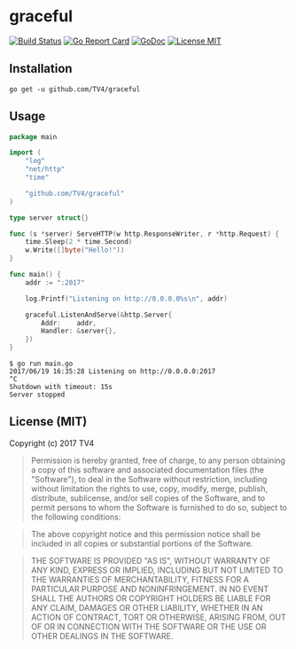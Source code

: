 # graceful

[![Build Status](https://travis-ci.org/TV4/graceful.svg?branch=master)](https://travis-ci.org/TV4/graceful)
[![Go Report Card](https://goreportcard.com/badge/github.com/TV4/graceful)](https://goreportcard.com/report/github.com/TV4/graceful)
[![GoDoc](https://img.shields.io/badge/godoc-reference-blue.svg?style=flat)](https://godoc.org/github.com/TV4/graceful)
[![License MIT](https://img.shields.io/badge/license-MIT-lightgrey.svg?style=flat)](https://github.com/TV4/graceful#license-mit)

## Installation

    go get -u github.com/TV4/graceful

## Usage

```go
package main

import (
	"log"
	"net/http"
	"time"

	"github.com/TV4/graceful"
)

type server struct{}

func (s *server) ServeHTTP(w http.ResponseWriter, r *http.Request) {
	time.Sleep(2 * time.Second)
	w.Write([]byte("Hello!"))
}

func main() {
	addr := ":2017"

	log.Printf("Listening on http://0.0.0.0%s\n", addr)

	graceful.ListenAndServe(&http.Server{
		Addr:    addr,
		Handler: &server{},
	})
}
```

```
$ go run main.go
2017/06/19 16:35:28 Listening on http://0.0.0.0:2017
^C
Shutdown with timeout: 15s
Server stopped
```

## License (MIT)

Copyright (c) 2017 TV4

> Permission is hereby granted, free of charge, to any person obtaining
> a copy of this software and associated documentation files (the
> "Software"), to deal in the Software without restriction, including
> without limitation the rights to use, copy, modify, merge, publish,
> distribute, sublicense, and/or sell copies of the Software, and to
> permit persons to whom the Software is furnished to do so, subject to
> the following conditions:

> The above copyright notice and this permission notice shall be
> included in all copies or substantial portions of the Software.

> THE SOFTWARE IS PROVIDED "AS IS", WITHOUT WARRANTY OF ANY KIND,
> EXPRESS OR IMPLIED, INCLUDING BUT NOT LIMITED TO THE WARRANTIES OF
> MERCHANTABILITY, FITNESS FOR A PARTICULAR PURPOSE AND
> NONINFRINGEMENT. IN NO EVENT SHALL THE AUTHORS OR COPYRIGHT HOLDERS BE
> LIABLE FOR ANY CLAIM, DAMAGES OR OTHER LIABILITY, WHETHER IN AN ACTION
> OF CONTRACT, TORT OR OTHERWISE, ARISING FROM, OUT OF OR IN CONNECTION
> WITH THE SOFTWARE OR THE USE OR OTHER DEALINGS IN THE SOFTWARE.
